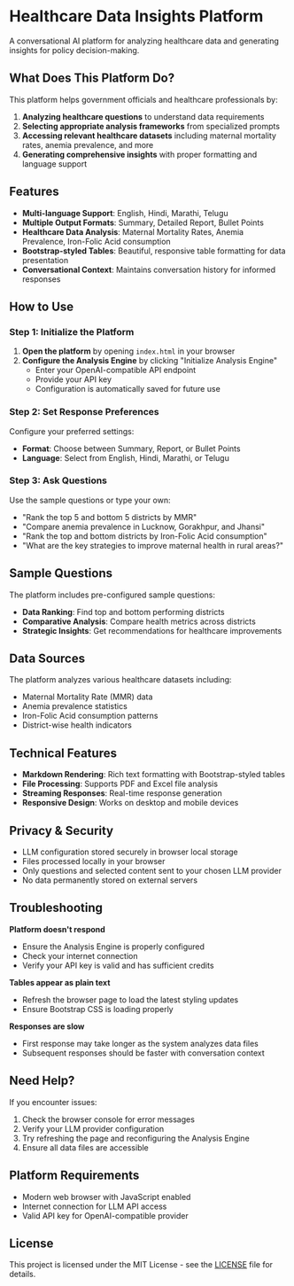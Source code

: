 # Healthcare Data Insights Platform

A conversational AI platform for analyzing healthcare data and generating insights for policy decision-making.

## What Does This Platform Do?

This platform helps government officials and healthcare professionals by:
1. **Analyzing healthcare questions** to understand data requirements
2. **Selecting appropriate analysis frameworks** from specialized prompts
3. **Accessing relevant healthcare datasets** including maternal mortality rates, anemia prevalence, and more
4. **Generating comprehensive insights** with proper formatting and language support

## Features

- **Multi-language Support**: English, Hindi, Marathi, Telugu
- **Multiple Output Formats**: Summary, Detailed Report, Bullet Points
- **Healthcare Data Analysis**: Maternal Mortality Rates, Anemia Prevalence, Iron-Folic Acid consumption
- **Bootstrap-styled Tables**: Beautiful, responsive table formatting for data presentation
- **Conversational Context**: Maintains conversation history for informed responses

## How to Use

### Step 1: Initialize the Platform

1. **Open the platform** by opening `index.html` in your browser
2. **Configure the Analysis Engine** by clicking "Initialize Analysis Engine"
   - Enter your OpenAI-compatible API endpoint
   - Provide your API key
   - Configuration is automatically saved for future use

### Step 2: Set Response Preferences

Configure your preferred settings:
- **Format**: Choose between Summary, Report, or Bullet Points
- **Language**: Select from English, Hindi, Marathi, or Telugu

### Step 3: Ask Questions

Use the sample questions or type your own:
- "Rank the top 5 and bottom 5 districts by MMR"
- "Compare anemia prevalence in Lucknow, Gorakhpur, and Jhansi"
- "Rank the top and bottom districts by Iron-Folic Acid consumption"
- "What are the key strategies to improve maternal health in rural areas?"

## Sample Questions

The platform includes pre-configured sample questions:
- **Data Ranking**: Find top and bottom performing districts
- **Comparative Analysis**: Compare health metrics across districts
- **Strategic Insights**: Get recommendations for healthcare improvements

## Data Sources

The platform analyzes various healthcare datasets including:
- Maternal Mortality Rate (MMR) data
- Anemia prevalence statistics
- Iron-Folic Acid consumption patterns
- District-wise health indicators

## Technical Features

- **Markdown Rendering**: Rich text formatting with Bootstrap-styled tables
- **File Processing**: Supports PDF and Excel file analysis
- **Streaming Responses**: Real-time response generation
- **Responsive Design**: Works on desktop and mobile devices

## Privacy & Security

- LLM configuration stored securely in browser local storage
- Files processed locally in your browser
- Only questions and selected content sent to your chosen LLM provider
- No data permanently stored on external servers

## Troubleshooting

**Platform doesn't respond**
- Ensure the Analysis Engine is properly configured
- Check your internet connection
- Verify your API key is valid and has sufficient credits

**Tables appear as plain text**
- Refresh the browser page to load the latest styling updates
- Ensure Bootstrap CSS is loading properly

**Responses are slow**
- First response may take longer as the system analyzes data files
- Subsequent responses should be faster with conversation context

## Need Help?

If you encounter issues:
1. Check the browser console for error messages
2. Verify your LLM provider configuration
3. Try refreshing the page and reconfiguring the Analysis Engine
4. Ensure all data files are accessible

## Platform Requirements

- Modern web browser with JavaScript enabled
- Internet connection for LLM API access
- Valid API key for OpenAI-compatible provider

## License
This project is licensed under the MIT License - see the [LICENSE](LICENSE) file for details.